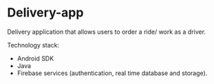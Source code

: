 # Delivery-app
Delivery application that allows users to order a ride/ work as a driver. 

Technology stack:
- Android SDK
- Java
- Firebase services (authentication, real time database and storage).
